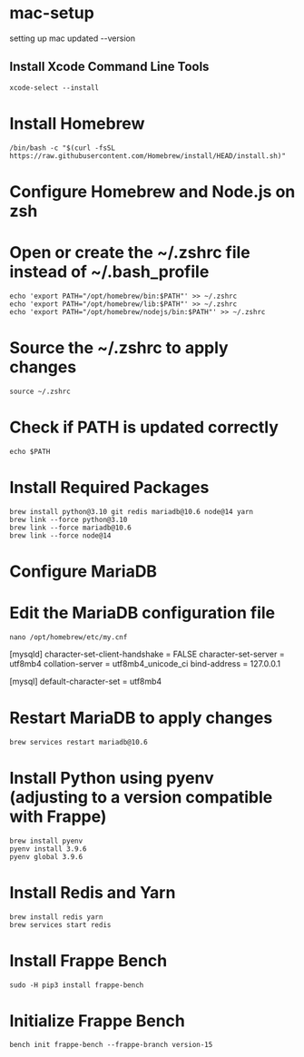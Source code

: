 # mac-setup
setting up mac updated --version

## Install Xcode Command Line Tools
```
xcode-select --install
```
# Install Homebrew
```
/bin/bash -c "$(curl -fsSL https://raw.githubusercontent.com/Homebrew/install/HEAD/install.sh)"
```
# Configure Homebrew and Node.js on zsh
# Open or create the ~/.zshrc file instead of ~/.bash_profile

```
echo 'export PATH="/opt/homebrew/bin:$PATH"' >> ~/.zshrc
echo 'export PATH="/opt/homebrew/lib:$PATH"' >> ~/.zshrc
echo 'export PATH="/opt/homebrew/nodejs/bin:$PATH"' >> ~/.zshrc
```
# Source the ~/.zshrc to apply changes
```
source ~/.zshrc
```
# Check if PATH is updated correctly
```
echo $PATH
```
# Install Required Packages
```
brew install python@3.10 git redis mariadb@10.6 node@14 yarn
brew link --force python@3.10
brew link --force mariadb@10.6
brew link --force node@14
```
# Configure MariaDB
# Edit the MariaDB configuration file
```
nano /opt/homebrew/etc/my.cnf
```
[mysqld]
character-set-client-handshake = FALSE
character-set-server = utf8mb4
collation-server = utf8mb4_unicode_ci
bind-address = 127.0.0.1

[mysql]
default-character-set = utf8mb4

# Restart MariaDB to apply changes
```
brew services restart mariadb@10.6
```
# Install Python using pyenv (adjusting to a version compatible with Frappe)
```
brew install pyenv
pyenv install 3.9.6
pyenv global 3.9.6
```
# Install Redis and Yarn
```
brew install redis yarn
brew services start redis
```
# Install Frappe Bench
```
sudo -H pip3 install frappe-bench
```
# Initialize Frappe Bench
```
bench init frappe-bench --frappe-branch version-15
```
